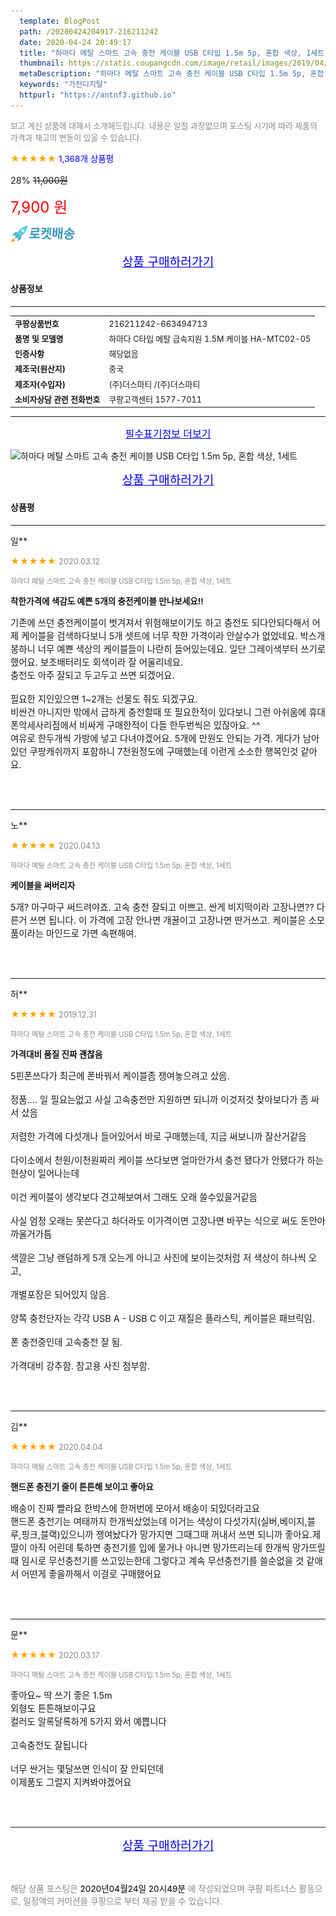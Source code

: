 ```yaml
---
  template: BlogPost
  path: /20200424204917-216211242
  date: 2020-04-24 20:49:17
  title: "하마다 메탈 스마트 고속 충전 케이블 USB C타입 1.5m 5p, 혼합 색상, 1세트"
  thumbnail: https://static.coupangcdn.com/image/retail/images/2019/04/30/22/2/023ffad7-d33b-4d94-acc4-7fa8aace239d.jpg
  metaDescription: "하마다 메탈 스마트 고속 충전 케이블 USB C타입 1.5m 5p, 혼합 색상, 1세트,가전디지털"
  keywords: "가전디지털"
  httpurl: "https://antnf3.github.io"
---
```

  
<span style="color: #888;font-size:0.8rem">보고 계신 상품에 대해서 소개해드립니다.
내용은 일절 과장없으며 포스팅 시기에 따라 제품의 가격과 재고의 변동이 있을 수 있습니다.</span>
  
<span style="color: orange;">★★★★★</span> <span style="color: blue;font-size: 0.85rem;">1,368개 상품평</span>

<span style="font-size: 0.9rem">28%</span> <span style="font-size: 0.9rem">~~11,000원~~</span>

<span style="color: red;font-size: 1.5rem;">7,900 원</span>

![로켓배송](/assets/rocket_logo.png)

<p align="center"><a href="http://me2.do/xjNpDHBb" style="font-size: 1.2rem; color: blue;">상품 구매하러가기</a></p>

#### 상품정보

---

|                  |                       |
| ---------------- | --------------------- |
| **<span style="font-size:0.8rem;">쿠팡상품번호</span>** | <span style="font-size:0.8rem;">216211242-663494713</span> |
| **<span style="font-size:0.8rem;">품명 및 모델명</span>**    | <span style="font-size:0.8rem;">하마다 C타입 메탈 급속지원 1.5M 케이블 HA-MTC02-05</span>        |
| **<span style="font-size:0.8rem;">인증사항</span>**    | <span style="font-size:0.8rem;">해당없음</span>        |
| **<span style="font-size:0.8rem;">제조국(원산지)</span>**    | <span style="font-size:0.8rem;">중국</span>        |
| **<span style="font-size:0.8rem;">제조자(수입자)</span>**    | <span style="font-size:0.8rem;">(주)더스마티 /(주)더스마티 </span>        |
| **<span style="font-size:0.8rem;">소비자상담 관련 전화번호</span>**    | <span style="font-size:0.8rem;">쿠팡고객센터 1577-7011</span>        |

---

<p align="center"><a href="http://me2.do/xjNpDHBb" style="font-size: 1rem; color: blue;">필수표기정보 더보기</a></p>

![하마다 메탈 스마트 고속 충전 케이블 USB C타입 1.5m 5p, 혼합 색상, 1세트](http://thumbnail10.coupangcdn.com/thumbnails/remote/q89/image/retail/images/2019/05/02/14/7/b6ca5bc9-66de-4d07-ac6a-f44766db3c7e.jpg)

<p align="center"><a href="http://me2.do/xjNpDHBb" style="font-size: 1.2rem; color: blue;">상품 구매하러가기</a></p>

#### 상품평
  
---
  
일**
    
<span style="color: orange;">★★★★★</span> <span style="font-size:0.8rem;color: #888;">2020.03.12</span>
    
<span style="color: #888;font-size:0.7rem">하마다 메탈 스마트 고속 충전 케이블 USB C타입 1.5m 5p, 혼합 색상, 1세트</span>
    
<span style="font-size:0.85rem">**착한가격에 색감도 예쁜 5개의 충전케이블 만나보세요!!**</span>
    
<span style="font-size: 0.9rem;">기존에 쓰던 충전케이블이 벗겨져서 위험해보이기도 하고 충전도 되다안되다해서 어제 케이블을 검색하다보니 5개 셋트에 너무 착한 가격이라 안살수가 없었네요. 박스개봉하니 너무 예쁜 색상의 케이블들이 나란히 들어있는데요. 일단 그레이색부터 쓰기로 했어요. 보조배터리도 회색이라 잘 어울리네요. <br/>충전도 아주 잘되고 두고두고 쓰면 되겠어요.<br/><br/>필요한 지인있으면 1~2개는 선물도 줘도 되겠구요.<br/>비싼건 아니지만 밖에서 급하게 충전할때 또 필요한적이 있다보니 그런 아쉬움에 휴대폰악세사리점에서 비싸게 구매한적이 다들 한두번씩은 있잖아요. ^^ <br/>여유로 한두개씩 가방에 넣고 다녀야겠어요. 5개에 만원도 안되는 가격. 게다가 남아있던 쿠팡캐쉬까지 포함하니 7천원정도에 구매했는데 이런게 소소한 행복인것 같아요.</span>
    
<br>
<br>

---
  
노**
    
<span style="color: orange;">★★★★★</span> <span style="font-size:0.8rem;color: #888;">2020.04.13</span>
    
<span style="color: #888;font-size:0.7rem">하마다 메탈 스마트 고속 충전 케이블 USB C타입 1.5m 5p, 혼합 색상, 1세트</span>
    
<span style="font-size:0.85rem">**케이블을 써버리자**</span>
    
<span style="font-size: 0.9rem;">5개? 마구마구 써드려야죠. 고속 충전 잘되고 이쁘고. 싼게 비지떡이라 고장나면?? 다른거 쓰면 됩니다. 이 가격에 고장 안나면 개꿀이고 고장나면 딴거쓰고. 케이블은 소모품이라는 마인드로 가면 속편해여.</span>
    
<br>
<br>

---
  
허**
    
<span style="color: orange;">★★★★★</span> <span style="font-size:0.8rem;color: #888;">2019.12.31</span>
    
<span style="color: #888;font-size:0.7rem">하마다 메탈 스마트 고속 충전 케이블 USB C타입 1.5m 5p, 혼합 색상, 1세트</span>
    
<span style="font-size:0.85rem">**가격대비 품질 진짜 괜찮음**</span>
    
<span style="font-size: 0.9rem;">5핀폰쓰다가 최근에 폰바꿔서 케이블좀 쟁여놓으려고 샀음.<br/><br/>정품.... 일 필요는없고 사실 고속충전만 지원하면 되니까 이것저것 찾아보다가 좀 싸서 샀음<br/><br/>저렴한 가격에 다섯개나 들어있어서 바로 구매했는데, 지금 써보니까 잘산거같음<br/><br/>다이소에서 천원/이천원짜리 케이블 쓰다보면 얼마안가서 충전 됐다가 안됐다가 하는 현상이 일어나는데<br/><br/>이건 케이블이 생각보다 견고해보여서 그래도 오래 쓸수있을거같음<br/><br/>사실 엄청 오래는 못쓴다고 하더라도 이가격이면 고장나면 바꾸는 식으로 써도 돈안아까울거가틈<br/><br/>색깔은 그냥 랜덤하게 5개 오는게 아니고 사진에 보이는것처럼 저 색상이 하나씩 오고,<br/><br/>개별포장은 되어있지 않음.<br/><br/>양쪽 충전단자는 각각 USB A - USB C 이고 재질은 플라스틱, 케이블은 패브릭임.<br/><br/>폰 충전중인데 고속충전 잘 됨.<br/><br/>가격대비 강추함. 참고용 사진 첨부함.</span>
    
<br>
<br>

---
  
김**
    
<span style="color: orange;">★★★★★</span> <span style="font-size:0.8rem;color: #888;">2020.04.04</span>
    
<span style="color: #888;font-size:0.7rem">하마다 메탈 스마트 고속 충전 케이블 USB C타입 1.5m 5p, 혼합 색상, 1세트</span>
    
<span style="font-size:0.85rem">**핸드폰 충전기 줄이 튼튼해 보이고 좋아요**</span>
    
<span style="font-size: 0.9rem;">배송이 진짜 빨라요 한박스에 한꺼번에 모아서 배송이 되있더라고요<br/>핸드폰 충전기는 여태까지 한개씩샀었는데 이거는 색상이 다섯가지(실버,베이지,블루,핑크,블랙)있으니까 쟁여놨다가 망가지면 그때그때 꺼내서 쓰면 되니까 좋아요.제 딸이 아직 어린데 툭하면 충전기를 입에 물거나 아니면 망가뜨리는데 한개씩 망가뜨릴때 임시로 무선충전기를 쓰고있는한데 그렇다고 계속 무선충전기를 쓸순없을 것 같애서 어떤게 좋을까해서 이걸로 구매했어요</span>
    
<br>
<br>

---
  
문**
    
<span style="color: orange;">★★★★★</span> <span style="font-size:0.8rem;color: #888;">2020.03.17</span>
    
<span style="color: #888;font-size:0.7rem">하마다 메탈 스마트 고속 충전 케이블 USB C타입 1.5m 5p, 혼합 색상, 1세트</span>
    

    
<span style="font-size: 0.9rem;">좋아요~ 딱 쓰기 좋은 1.5m<br/>외형도 튼튼해보이구요<br/>컬러도 알록달록하게 5가지 와서 예쁩니다<br/><br/>고속충전도 잘됩니다<br/><br/>너무 싼거는 몇달쓰면 인식이 잘 안되던데<br/>이제품도 그럴지 지켜봐야겠어요</span>
    
<br>
<br>


  
---
  
<p align="center"><a href="http://me2.do/xjNpDHBb" style="font-size: 1.2rem; color: blue;">상품 구매하러가기</a></p>
  
<br>
  
<span style="font-size: 0.85rem; color: #888;">해당 상품 포스팅은 <span style="color: #000;"> 2020년04월24일 20시49분 </span> 에 작성되었으며 쿠팡 파트너스 활동으로, 일정액의 커미션을 쿠팡으로 부터 제공 받을 수 있습니다.</span>